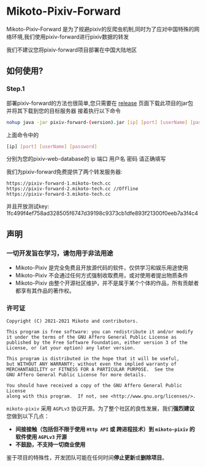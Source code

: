 # Mikoto-Pixiv-Forward

Mikoto-Pixiv-Forward 是为了规避pixiv的反爬虫机制,同时为了应对中国特殊的网络环境,我们使用pixiv-forward进行pixiv数据的转发

我们不建议您将pixiv-forward项目部署在中国大陆地区

## 如何使用?

### Step.1

部署pixiv-forward的方法也很简单,您只需要在 [release](https://github.com/mikoto2464/pixiv/releases) 页面下载此项目的jar包 并将其下载到您的目标服务器 接着执行以下命令

```bash
nohup java -jar pixiv-forward-(version).jar [ip] [port] [userName] [password] > pixiv-forward.log 2>&1 &
```

上面命令中的

```bash
[ip] [port] [userName] [password]
```

分别为您的pixiv-web-database的 ip 端口 用户名 密码 请正确填写

我们为pixiv-forward免费提供了两个转发服务器:

```
https://pixiv-forward-1.mikoto-tech.cc
https://pixiv-forward-2.mikoto-tech.cc //Offline
https://pixiv-forward-3.mikoto-tech.cc
```

并且开放测试key: 1fc499f4ef758ad328505f6747d39198c9373cb1dfe893f21300f0eeb7a3f4c4

## 声明

### 一切开发旨在学习，请勿用于非法用途

- Mikoto-Pixiv 是完全免费且开放源代码的软件，仅供学习和娱乐用途使用
- Mikoto-Pixiv 不会通过任何方式强制收取费用，或对使用者提出物质条件
- Mikoto-Pixiv 由整个开源社区维护，并不是属于某个个体的作品，所有贡献者都享有其作品的著作权。

### 许可证

    Copyright (C) 2021-2021 Mikoto and contributors.

    This program is free software: you can redistribute it and/or modify
    it under the terms of the GNU Affero General Public License as
    published by the Free Software Foundation, either version 3 of the
    License, or (at your option) any later version.

    This program is distributed in the hope that it will be useful,
    but WITHOUT ANY WARRANTY; without even the implied warranty of
    MERCHANTABILITY or FITNESS FOR A PARTICULAR PURPOSE.  See the
    GNU Affero General Public License for more details.

    You should have received a copy of the GNU Affero General Public License
    along with this program.  If not, see <http://www.gnu.org/licenses/>.

`mikoto-pixiv` 采用 `AGPLv3` 协议开源。为了整个社区的良性发展，我们**强烈建议**您做到以下几点：

- **间接接触（包括但不限于使用 `Http API` 或 跨进程技术）到 `mikoto-pixiv` 的软件使用 `AGPLv3` 开源**
- **不鼓励，不支持一切商业使用**

鉴于项目的特殊性，开发团队可能在任何时间**停止更新**或**删除项目**。
